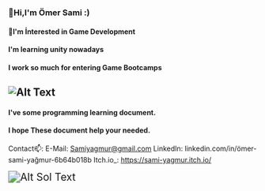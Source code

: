 ### 👋Hi,I'm Ömer Sami :)
#### 👀I'm İnterested in Game Development
#### I'm learning unity nowadays
#### I work so much for entering Game Bootcamps

## ![Alt Text](https://media.giphy.com/media/ToMjGpzot8uTh5nUwnu/giphy.gif)
#### I've some programming learning document.
#### I hope These document help your needed.

Contact📫:
E-Mail: Samiyagmur@gmail.com
LinkedIn: linkedin.com/in/ömer-sami-yağmur-6b64b018b
Itch.io_: https://sami-yagmur.itch.io/

<img src="https://media.giphy.com/media/Rs2iAnfEImXIs/giphy.gif" alt="Alt Sol Text" style="zoom:150%;" />
